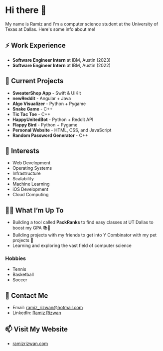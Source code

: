 # Hi there 👋

My name is Ramiz and I'm a computer science student at the University of Texas at Dallas. Here's some info about me!

## ⚡ Work Experience

- **Software Engineer Intern** at IBM, Austin (2023)
- **Software Engineer Intern** at IBM, Austin (2022)

## 🔭 Current Projects

- **SweaterShop App** - Swift & UIKit
- **newReddit** - Angular + Java
- **Algo Visualizer** - Python + Pygame
- **Snake Game** - C++
- **Tic Tac Toe** - C++
- **HappyUnitedBot** - Python + Reddit API
- **Flappy Bird** - Python + Pygame
- **Personal Website** - HTML, CSS, and JavaScript
- **Random Password Generator** - C++

## 🌱 Interests

- Web Development
- Operating Systems
- Infrastructure
- Scalability
- Machine Learning
- iOS Development
- Cloud Computing

## 🏃‍♂️ What I’m Up To

- Building a tool called **PackRanks** to find easy classes at UT Dallas to boost my GPA 📚📝
- Building projects with my friends to get into Y Combinator with my pet projects 💼
- Learning and exploring the vast field of computer science

### Hobbies

- Tennis
- Basketball
- Soccer

## 💬 Contact Me

- Email: [ramiz_rizwan@hotmail.com](mailto:ramiz_rizwan@hotmail.com)
- LinkedIn: [Ramiz Rizwan](https://www.linkedin.com/in/ramiz-rizwan/)

## 📫 Visit My Website

- [ramizrizwan.com](http://ramizrizwan.com/)

<!---
RamizRiz/RamizRiz is a ✨ special ✨ repository because its `README.md` (this file) appears on your GitHub profile.
You can click the Preview link to take a look at your changes.
--->
